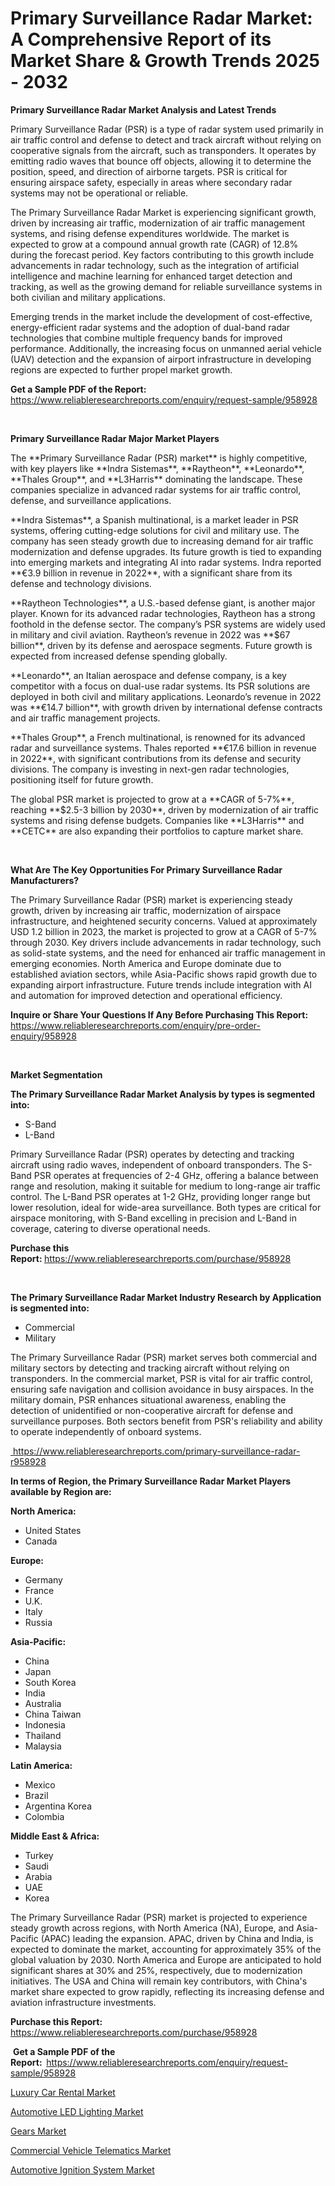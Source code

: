 <p><h1>Primary Surveillance Radar Market: A Comprehensive Report of its Market Share & Growth Trends 2025 - 2032</h1></p><p><strong>Primary Surveillance Radar Market Analysis and Latest Trends</strong></p>
<p><p>Primary Surveillance Radar (PSR) is a type of radar system used primarily in air traffic control and defense to detect and track aircraft without relying on cooperative signals from the aircraft, such as transponders. It operates by emitting radio waves that bounce off objects, allowing it to determine the position, speed, and direction of airborne targets. PSR is critical for ensuring airspace safety, especially in areas where secondary radar systems may not be operational or reliable.</p><p>The Primary Surveillance Radar Market is experiencing significant growth, driven by increasing air traffic, modernization of air traffic management systems, and rising defense expenditures worldwide. The market is expected to grow at a compound annual growth rate (CAGR) of 12.8% during the forecast period. Key factors contributing to this growth include advancements in radar technology, such as the integration of artificial intelligence and machine learning for enhanced target detection and tracking, as well as the growing demand for reliable surveillance systems in both civilian and military applications.</p><p>Emerging trends in the market include the development of cost-effective, energy-efficient radar systems and the adoption of dual-band radar technologies that combine multiple frequency bands for improved performance. Additionally, the increasing focus on unmanned aerial vehicle (UAV) detection and the expansion of airport infrastructure in developing regions are expected to further propel market growth.</p></p>
<p><strong>Get a Sample PDF of the Report:&nbsp;</strong> <a href="https://www.reliableresearchreports.com/enquiry/request-sample/958928?utm_campaign=8&utm_medium=2&utm_source=Github&utm_content=ia&utm_term=23012025&utm_id=primary-surveillance-radar">https://www.reliableresearchreports.com/enquiry/request-sample/958928</a></p>
<p>&nbsp;</p>
<p><strong>Primary Surveillance Radar Major Market Players</strong></p>
<p><p>The **Primary Surveillance Radar (PSR) market** is highly competitive, with key players like **Indra Sistemas**, **Raytheon**, **Leonardo**, **Thales Group**, and **L3Harris** dominating the landscape. These companies specialize in advanced radar systems for air traffic control, defense, and surveillance applications.</p><p>**Indra Sistemas**, a Spanish multinational, is a market leader in PSR systems, offering cutting-edge solutions for civil and military use. The company has seen steady growth due to increasing demand for air traffic modernization and defense upgrades. Its future growth is tied to expanding into emerging markets and integrating AI into radar systems. Indra reported **€3.9 billion in revenue in 2022**, with a significant share from its defense and technology divisions.</p><p>**Raytheon Technologies**, a U.S.-based defense giant, is another major player. Known for its advanced radar technologies, Raytheon has a strong foothold in the defense sector. The company’s PSR systems are widely used in military and civil aviation. Raytheon’s revenue in 2022 was **$67 billion**, driven by its defense and aerospace segments. Future growth is expected from increased defense spending globally.</p><p>**Leonardo**, an Italian aerospace and defense company, is a key competitor with a focus on dual-use radar systems. Its PSR solutions are deployed in both civil and military applications. Leonardo’s revenue in 2022 was **€14.7 billion**, with growth driven by international defense contracts and air traffic management projects.</p><p>**Thales Group**, a French multinational, is renowned for its advanced radar and surveillance systems. Thales reported **€17.6 billion in revenue in 2022**, with significant contributions from its defense and security divisions. The company is investing in next-gen radar technologies, positioning itself for future growth.</p><p>The global PSR market is projected to grow at a **CAGR of 5-7%**, reaching **$2.5-3 billion by 2030**, driven by modernization of air traffic systems and rising defense budgets. Companies like **L3Harris** and **CETC** are also expanding their portfolios to capture market share.</p></p>
<p>&nbsp;</p>
<p><strong>What Are The Key Opportunities For Primary Surveillance Radar Manufacturers?</strong></p>
<p><p>The Primary Surveillance Radar (PSR) market is experiencing steady growth, driven by increasing air traffic, modernization of airspace infrastructure, and heightened security concerns. Valued at approximately USD 1.2 billion in 2023, the market is projected to grow at a CAGR of 5-7% through 2030. Key drivers include advancements in radar technology, such as solid-state systems, and the need for enhanced air traffic management in emerging economies. North America and Europe dominate due to established aviation sectors, while Asia-Pacific shows rapid growth due to expanding airport infrastructure. Future trends include integration with AI and automation for improved detection and operational efficiency.</p></p>
<p><strong>Inquire or Share Your Questions If Any Before Purchasing This Report:</strong> <a href="https://www.reliableresearchreports.com/enquiry/pre-order-enquiry/958928?utm_campaign=8&utm_medium=2&utm_source=Github&utm_content=ia&utm_term=23012025&utm_id=primary-surveillance-radar">https://www.reliableresearchreports.com/enquiry/pre-order-enquiry/958928</a></p>
<p>&nbsp;</p>
<p><strong>Market Segmentation</strong></p>
<p><strong>The Primary Surveillance Radar Market Analysis by types is segmented into:</strong></p>
<p><ul><li>S-Band</li><li>L-Band</li></ul></p>
<p><p>Primary Surveillance Radar (PSR) operates by detecting and tracking aircraft using radio waves, independent of onboard transponders. The S-Band PSR operates at frequencies of 2-4 GHz, offering a balance between range and resolution, making it suitable for medium to long-range air traffic control. The L-Band PSR operates at 1-2 GHz, providing longer range but lower resolution, ideal for wide-area surveillance. Both types are critical for airspace monitoring, with S-Band excelling in precision and L-Band in coverage, catering to diverse operational needs.</p></p>
<p><strong>Purchase this Report:&nbsp;</strong><a href="https://www.reliableresearchreports.com/purchase/958928?utm_campaign=8&utm_medium=2&utm_source=Github&utm_content=ia&utm_term=23012025&utm_id=primary-surveillance-radar">https://www.reliableresearchreports.com/purchase/958928</a></p>
<p>&nbsp;</p>
<p><strong>The Primary Surveillance Radar Market Industry Research by Application is segmented into:</strong></p>
<p><ul><li>Commercial</li><li>Military</li></ul></p>
<p><p>The Primary Surveillance Radar (PSR) market serves both commercial and military sectors by detecting and tracking aircraft without relying on transponders. In the commercial market, PSR is vital for air traffic control, ensuring safe navigation and collision avoidance in busy airspaces. In the military domain, PSR enhances situational awareness, enabling the detection of unidentified or non-cooperative aircraft for defense and surveillance purposes. Both sectors benefit from PSR's reliability and ability to operate independently of onboard systems.</p></p>
<p><a href="https://www.reliableresearchreports.com/primary-surveillance-radar-r958928?utm_campaign=8&utm_medium=2&utm_source=Github&utm_content=ia&utm_term=23012025&utm_id=primary-surveillance-radar">&nbsp;https://www.reliableresearchreports.com/primary-surveillance-radar-r958928</a></p>
<p><strong>In terms of Region, the Primary Surveillance Radar Market Players available by Region are:</strong></p>
<p>
    <p> <strong> North America: </strong>
        <ul>
            <li>United States</li>
            <li>Canada</li>
        </ul>
        </p> 
    <p> <strong> Europe: </strong>
        <ul>
            <li>Germany</li>
            <li>France</li>
            <li>U.K.</li>
            <li>Italy</li>
            <li>Russia</li>
        </ul>
        </p> 
    <p> <strong> Asia-Pacific: </strong>
        <ul>
            <li>China</li>
            <li>Japan</li>
            <li>South Korea</li>
            <li>India</li>
            <li>Australia</li>
            <li>China Taiwan</li>
            <li>Indonesia</li>
            <li>Thailand</li>
            <li>Malaysia</li>
        </ul>
        </p> 
    <p> <strong> Latin America: </strong>
        <ul>
            <li>Mexico</li>
            <li>Brazil</li>
            <li>Argentina Korea</li>
            <li>Colombia</li>
        </ul>
        </p> 
    <p> <strong> Middle East & Africa: </strong>
        <ul>
            <li>Turkey</li>
            <li>Saudi</li>
            <li>Arabia</li>
            <li>UAE</li>
            <li>Korea</li>
        </ul>
    </p>
    </p>
<p><p>The Primary Surveillance Radar (PSR) market is projected to experience steady growth across regions, with North America (NA), Europe, and Asia-Pacific (APAC) leading the expansion. APAC, driven by China and India, is expected to dominate the market, accounting for approximately 35% of the global valuation by 2030. North America and Europe are anticipated to hold significant shares at 30% and 25%, respectively, due to modernization initiatives. The USA and China will remain key contributors, with China's market share expected to grow rapidly, reflecting its increasing defense and aviation infrastructure investments.</p></p>
<p><strong>Purchase this Report: </strong><a href="https://www.reliableresearchreports.com/purchase/958928?utm_campaign=8&utm_medium=2&utm_source=Github&utm_content=ia&utm_term=23012025&utm_id=primary-surveillance-radar">https://www.reliableresearchreports.com/purchase/958928</a></p>
<p>&nbsp;<strong>Get a Sample PDF of the Report:&nbsp;&nbsp;</strong><a href="https://www.reliableresearchreports.com/enquiry/request-sample/958928?utm_campaign=8&utm_medium=2&utm_source=Github&utm_content=ia&utm_term=23012025&utm_id=primary-surveillance-radar">https://www.reliableresearchreports.com/enquiry/request-sample/958928</a></p>
<p><strong></strong></p>
<p><p><a href="https://github.com/lessielawlis/Market-Research-Report-List-1/blob/main/luxury-car-rental-market.md?utm_campaign=8&utm_medium=2&utm_source=Github&utm_content=ia&utm_term=23012025&utm_id=primary-surveillance-radar">Luxury Car Rental Market</a></p><p><a href="https://github.com/toldenargelia86/Market-Research-Report-List-1/blob/main/automotive-led-lighting-market.md?utm_campaign=8&utm_medium=2&utm_source=Github&utm_content=ia&utm_term=23012025&utm_id=primary-surveillance-radar">Automotive LED Lighting Market</a></p><p><a href="https://github.com/bornergabrielle89/Market-Research-Report-List-1/blob/main/gears-market.md?utm_campaign=8&utm_medium=2&utm_source=Github&utm_content=ia&utm_term=23012025&utm_id=primary-surveillance-radar">Gears Market</a></p><p><a href="https://github.com/comasnickie/Market-Research-Report-List-1/blob/main/commercial-vehicle-telematics-market.md?utm_campaign=8&utm_medium=2&utm_source=Github&utm_content=ia&utm_term=23012025&utm_id=primary-surveillance-radar">Commercial Vehicle Telematics Market</a></p><p><a href="https://github.com/tashiafun920/Market-Research-Report-List-1/blob/main/automotive-ignition-system-market.md?utm_campaign=8&utm_medium=2&utm_source=Github&utm_content=ia&utm_term=23012025&utm_id=primary-surveillance-radar">Automotive Ignition System Market</a></p></p>
